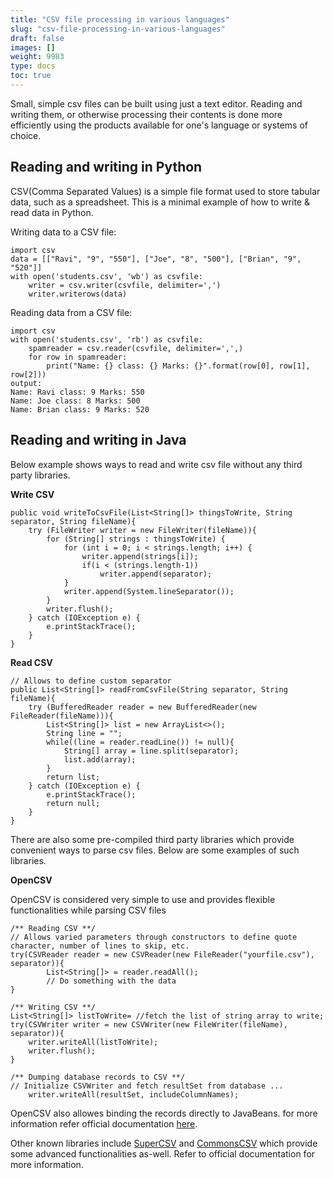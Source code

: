 ```yaml
---
title: "CSV file processing in various languages"
slug: "csv-file-processing-in-various-languages"
draft: false
images: []
weight: 9983
type: docs
toc: true
---
```


Small, simple csv files can be built using just a text editor. Reading and writing them, or otherwise processing their contents is done more efficiently using the products available for one's language or systems of choice.

## Reading and writing in Python
CSV(Comma Separated Values) is a simple file format used to store tabular data, such as a spreadsheet.
This is a minimal example of how to write & read data in Python.

Writing data to a CSV file:

<!-- language: lang-python -->

    import csv
    data = [["Ravi", "9", "550"], ["Joe", "8", "500"], ["Brian", "9", "520"]]
    with open('students.csv', 'wb') as csvfile:
        writer = csv.writer(csvfile, delimiter=',')
        writer.writerows(data)

Reading data from a CSV file:

<!-- language: lang-python -->

    import csv
    with open('students.csv', 'rb') as csvfile:
        spamreader = csv.reader(csvfile, delimiter=',',)
        for row in spamreader:
            print("Name: {} class: {} Marks: {}".format(row[0], row[1], row[2]))
    output:
    Name: Ravi class: 9 Marks: 550
    Name: Joe class: 8 Marks: 500
    Name: Brian class: 9 Marks: 520


## Reading and writing in Java
Below example shows ways to read and write csv file without any third party libraries.

**Write CSV**

<!-- language: lang-java -->

    public void writeToCsvFile(List<String[]> thingsToWrite, String separator, String fileName){
        try (FileWriter writer = new FileWriter(fileName)){
            for (String[] strings : thingsToWrite) {
                for (int i = 0; i < strings.length; i++) {
                    writer.append(strings[i]);
                    if(i < (strings.length-1))
                        writer.append(separator);
                }
                writer.append(System.lineSeparator());
            }
            writer.flush();
        } catch (IOException e) {
            e.printStackTrace();
        }
    }

**Read CSV**

<!-- language: lang-java -->

    // Allows to define custom separator
    public List<String[]> readFromCsvFile(String separator, String fileName){
        try (BufferedReader reader = new BufferedReader(new FileReader(fileName))){
            List<String[]> list = new ArrayList<>();
            String line = "";
            while((line = reader.readLine()) != null){
                String[] array = line.split(separator);
                list.add(array);
            }
            return list;
        } catch (IOException e) {
            e.printStackTrace();
            return null;
        }  
    }

There are also some pre-compiled third party libraries which provide convenient ways to parse csv files. Below are some examples of such libraries.

**OpenCSV**

OpenCSV is considered very simple to use and provides flexible functionalities while parsing CSV files

<!-- language: lang-java -->

    /** Reading CSV **/
    // Allows varied parameters through constructors to define quote character, number of lines to skip, etc.
    try(CSVReader reader = new CSVReader(new FileReader("yourfile.csv"), separator)){
            List<String[]> = reader.readAll();
            // Do something with the data
    }

    /** Writing CSV **/
    List<String[]> listToWrite= //fetch the list of string array to write;
    try(CSVWriter writer = new CSVWriter(new FileWriter(fileName), separator)){
        writer.writeAll(listToWrite);
        writer.flush();
    }
    
    /** Dumping database records to CSV **/
    // Initialize CSVWriter and fetch resultSet from database ...
        writer.writeAll(resultSet, includeColumnNames); 

OpenCSV also allowes binding the records directly to JavaBeans. for more information refer official documentation [here][1].


Other known libraries include [SuperCSV][2] and [CommonsCSV][3] which provide some advanced functionalities as-well. Refer to official documentation for more information.


  [1]: http://opencsv.sourceforge.net/
  [2]: http://super-csv.github.io/super-csv/index.html
  [3]: https://commons.apache.org/proper/commons-csv/user-guide.html

